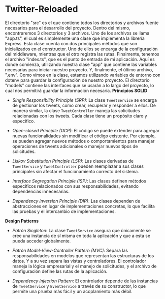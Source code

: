 # Twitter-Reloaded
El directorio "src" es el que contiene todos los directorios y archivos fuente necesarios para el desarrollo del proyecto. Dentro del mismo, encontraremos 3 directorios y 3 archivos.
Uno de los archivos se llama "app.ts", el cual es simplemente una clase que implementa la librería Express. Esta clase cuenta con dos principales métodos que son inicializados en el constructor. Uno de ellos se encarga de la configuración del middleware, mientras que el otro registra las rutas.
Finalmente, tenemos el archivo "index.ts", que es el punto de entrada de mi aplicación. Aquí es donde comienza, utilizando nuestra clase "app" que contiene las variables necesarias para iniciar nuestro proyecto.
Y, finalmente, el último archivo, ".env". Como vimos en la clase, estamos utilizando variables de entorno con dotenv para guardar la configuración de nuestro proyecto.
El directorio "models" contiene las interfaces que se usarán a lo largo del proyecto, lo cual nos permitirá guardar la información necesaria.
**Principios SOLID**

- *Single Responsibility Principle (SRP)*: La clase `TweetService` se encarga de gestionar los tweets, como crear, recuperar y responder a ellos. De manera similar, la clase `TweetController` maneja las solicitudes relacionadas con los tweets. Cada clase tiene un propósito claro y específico.

- *Open-closed Principle (OCP)*: El código se puede extender para agregar nuevas funcionalidades sin modificar el código existente. Por ejemplo, se pueden agregar nuevos métodos o comportamientos para manejar operaciones de tweets adicionales o manejar nuevos tipos de solicitudes.

- *Liskov Substitution Principle (LSP)*: Las clases derivadas de `TweetService` y `TweetController` pueden reemplazar a sus clases principales sin afectar el funcionamiento correcto del sistema.

- *Interface Segregation Principle (ISP)*: Las clases definen métodos específicos relacionados con sus responsabilidades, evitando dependencias innecesarias.

- *Dependency Inversion Principle (DIP)*: Las clases dependen de abstracciones en lugar de implementaciones concretas, lo que facilita las pruebas y el intercambio de implementaciones.

**Design Patterns**

- *Patrón Singleton*: La clase `TweetService` asegura que únicamente se cree una instancia de sí misma en toda la aplicación y que a esta se pueda acceder globalmente.

- *Patrón Model-View-Controller Pattern (MVC)*: Separa las responsabilidades en modelos que representan las estructuras de los datos. Y a su vez separa las vistas y controladores. El controlador maneja la lógica empresarial y el manejo de solicitudes, y el archivo de configuración define las rutas de la aplicación.

- *Dependency Injection Pattern*: El controlador depende de las instancias de `TweetService` y `EventService` a través de su constructor, lo que permite una prueba más fácil y un acoplamiento más débil.
